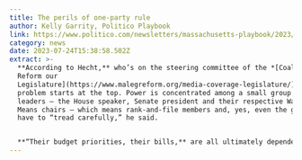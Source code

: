 ```yaml
---
title: The perils of one-party rule
author: Kelly Garrity, Politico Playbook
link: https://www.politico.com/newsletters/massachusetts-playbook/2023/07/24/the-perils-of-one-party-rule-00107780
category: news
date: 2023-07-24T15:38:58.502Z
extract: >-
  **According to Hecht,** who’s on the steering committee of the *[Coalition to
  Reform our
  Legislature](https://www.malegreform.org/media-coverage-legislature/)*, the
  problem starts at the top. Power is concentrated among a small group of
  leaders — the House speaker, Senate president and their respective Ways and
  Means chairs — which means rank-and-file members and, yes, even the governor,
  have to “tread carefully,” he said.


  **“Their budget priorities, their bills,** are all ultimately dependent on whether those two or three people at the top look favorably on them or not,” Hecht said.
---
```

